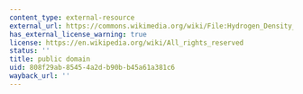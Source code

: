 ```yaml
---
content_type: external-resource
external_url: https://commons.wikimedia.org/wiki/File:Hydrogen_Density_Plots.png
has_external_license_warning: true
license: https://en.wikipedia.org/wiki/All_rights_reserved
status: ''
title: public domain
uid: 808f29ab-8545-4a2d-b90b-b45a61a381c6
wayback_url: ''
---
```

